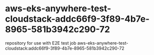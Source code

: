 # aws-eks-anywhere-test-cloudstack-addc66f9-3f89-4b7e-8965-581b3942c290-72
repository for use with E2E test job aws-eks-anywhere-test-cloudstack:addc66f9-3f89-4b7e-8965-581b3942c290-72
